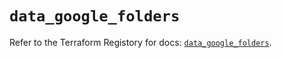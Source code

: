 # `data_google_folders`

Refer to the Terraform Registory for docs: [`data_google_folders`](https://registry.terraform.io/providers/hashicorp/google/4.62.1/docs/data-sources/folders).
